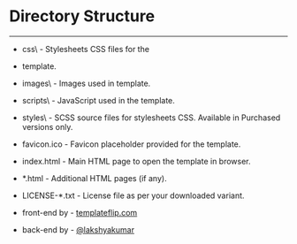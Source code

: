 # Directory Structure
-------------------
- css\              - Stylesheets CSS files for the 
- template.
- images\           - Images used in template.
- scripts\          - JavaScript used in the template.
- styles\           - SCSS source files for stylesheets CSS. Available in Purchased versions only.
- favicon.ico       - Favicon placeholder provided for the template.
- index.html        - Main HTML page to open the template in browser.
- *.html            - Additional HTML pages (if any).
- LICENSE-*.txt     - License file as per your downloaded variant.

- front-end by - [templateflip.com](https://templateflip.com/)
- back-end by - [@lakshyakumar](https://www.instagram.com/codingprogamer/)
